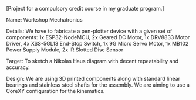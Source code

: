 [Project for a compulsory credit course in my graduate program.]

Name: Workshop Mechatronics

Details: We have to fabricate a pen-plotter device with a given set of components: 
1x ESP32-NodeMCU, 
2x Geared DC Motor, 
1x DRV8833 Motor Driver, 
4x XSS-5GL13 End-Stop Switch, 
1x 9G Micro Servo Motor,
1x MB102 Power Supply Module,
2x IR Slotted Disc Sensor

Target: To sketch a Nikolas Haus diagram with decent repeatability and accuracy.

Design: We are using 3D printed components along with standard linear bearings and stainless steel shafts for the assembly. We are aiming to use a CoreXY configuration for the kinematics. 
